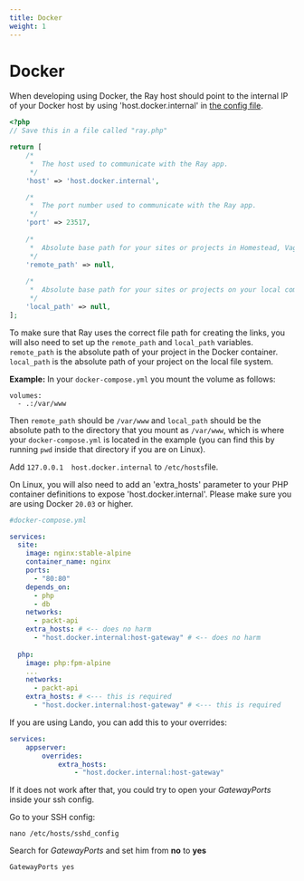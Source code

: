 ```yaml
---
title: Docker
weight: 1
---
```

# Docker
When developing using Docker, the Ray host should point to the internal IP of your Docker host by using 'host.docker.internal' in [the config file](/docs/ray/v1/configuration/general).

```php
<?php
// Save this in a file called "ray.php"

return [
    /*
     *  The host used to communicate with the Ray app.
     */
    'host' => 'host.docker.internal',

    /*
     *  The port number used to communicate with the Ray app. 
     */
    'port' => 23517,
    
    /*
     *  Absolute base path for your sites or projects in Homestead, Vagrant, Docker, or another remote development server.
     */
    'remote_path' => null,
    
    /*
     *  Absolute base path for your sites or projects on your local computer where your IDE or code editor is running on. 
     */
    'local_path' => null,
];
```

To make sure that Ray uses the correct file path for creating the links, you will also need to set up the `remote_path` and `local_path` variables. `remote_path` is the absolute path of your project in the Docker container. `local_path` is the absolute path of your project on the local file system.

**Example:**
In your `docker-compose.yml` you mount the volume as follows:
```
volumes:
  - .:/var/www
```
Then `remote_path` should be `/var/www` and `local_path` should be the absolute path to the directory that you
mount as `/var/www`, which is where your `docker-compose.yml` is located in the example (you can find this by
running `pwd` inside that directory if you are on Linux).

Add `127.0.0.1 	host.docker.internal` to `/etc/hosts`file.

On Linux, you will also need to add an 'extra_hosts' parameter to your PHP container definitions to expose 'host.docker.internal'. Please make sure you are using Docker `20.03` or higher.
```yaml
#docker-compose.yml

services:
  site:
    image: nginx:stable-alpine
    container_name: nginx
    ports:
      - "80:80"
    depends_on:
      - php
      - db
    networks:
      - packt-api
    extra_hosts: # <-- does no harm
      - "host.docker.internal:host-gateway" # <-- does no harm
  
  php:
    image: php:fpm-alpine
    ...
    networks:
      - packt-api
    extra_hosts: # <--- this is required
      - "host.docker.internal:host-gateway" # <--- this is required

```

If you are using Lando, you can add this to your overrides:
```yaml
services:
    appserver:
        overrides:
            extra_hosts:
                - "host.docker.internal:host-gateway"
```

If it does not work after that, you could try to open your *GatewayPorts* inside your ssh config.

Go to your SSH config:

```shell
nano /etc/hosts/sshd_config
```

Search for *GatewayPorts* and set him from **no** to **yes**
```text
GatewayPorts yes
```
